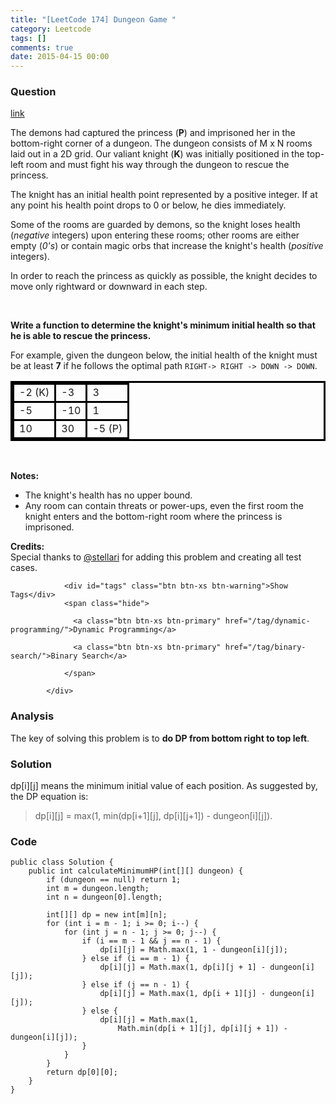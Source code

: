 ```yaml
---
title: "[LeetCode 174] Dungeon Game "
category: Leetcode
tags: []
comments: true
date: 2015-04-15 00:00
---
```



### Question

[link](https://leetcode.com/problems/dungeon-game/)

<div class="question-content">
              <p><style>
table.dungeon, .dungeon th, .dungeon td {
  border:3px solid black;
}

 .dungeon th, .dungeon td {
    text-align: center;
    height: 70px;
    width: 70px;
}
</style>

</p><p>The demons had captured the princess (<b>P</b>) and imprisoned her in the bottom-right corner of a dungeon. The dungeon consists of M x N rooms laid out in a 2D grid. Our valiant knight (<b>K</b>) was initially positioned in the top-left room and must fight his way through the dungeon to rescue the princess. </p>
<p>The knight has an initial health point represented by a positive integer. If at any point his health point drops to 0 or below, he dies immediately. </p>
<p>Some of the rooms are guarded by demons, so the knight loses health (<i>negative</i> integers) upon entering these rooms;
other rooms are either empty (<i>0's</i>) or contain magic orbs that increase the knight's health (<i>positive</i> integers).</p>
<p>In order to reach the princess as quickly as possible, the knight decides to move only rightward or downward in each step. </p>

<br>
<p><b>Write a function to determine the knight's minimum initial health so that he is able to rescue the princess.</b></p>
<p>For example, given the dungeon below, the initial health of the knight must be at least <b>7</b> if he follows the optimal path <code>RIGHT-&gt; RIGHT -&gt; DOWN -&gt; DOWN</code>.</p>

<table class="dungeon">
<tbody><tr>
<td>-2 (K)</td>
<td>-3</td>
<td>3</td>
</tr>
<tr>
<td>-5</td>
<td>-10</td>
<td>1</td>
</tr>
<tr>
<td>10</td>
<td>30</td>
<td>-5 (P)</td>
</tr>
</tbody></table>
<!---2K   -3  3
-5   -10   1
10 30   5P-->

<br>
<p><b>Notes:</b>
</p><ul>
<li>The knight's health has no upper bound.</li>
<li>Any room can contain threats or power-ups, even the first room the knight enters and the bottom-right room where the princess is imprisoned.  </li>
</ul>
<p></p>

<p><b>Credits:</b><br>Special thanks to <a href="https://oj.leetcode.com/discuss/user/stellari">@stellari</a> for adding this problem and creating all test cases.</p><p></p>

                <div id="tags" class="btn btn-xs btn-warning">Show Tags</div>
                <span class="hide">

                  <a class="btn btn-xs btn-primary" href="/tag/dynamic-programming/">Dynamic Programming</a>

                  <a class="btn btn-xs btn-primary" href="/tag/binary-search/">Binary Search</a>

                </span>

            </div>

### Analysis

The key of solving this problem is to __do DP from bottom right to top left__.

### Solution

dp[i][j] means the minimum initial value of each position. As suggested by[](http://www.cnblogs.com/grandyang/p/4233035.html), the DP equation is:

> dp[i][j] = max(1, min(dp[i+1][j], dp[i][j+1]) - dungeon[i][j]).

### Code

    public class Solution {
        public int calculateMinimumHP(int[][] dungeon) {
            if (dungeon == null) return 1;
            int m = dungeon.length;
            int n = dungeon[0].length;

            int[][] dp = new int[m][n];
            for (int i = m - 1; i >= 0; i--) {
                for (int j = n - 1; j >= 0; j--) {
                    if (i == m - 1 && j == n - 1) {
                        dp[i][j] = Math.max(1, 1 - dungeon[i][j]);
                    } else if (i == m - 1) {
                        dp[i][j] = Math.max(1, dp[i][j + 1] - dungeon[i][j]);
                    } else if (j == n - 1) {
                        dp[i][j] = Math.max(1, dp[i + 1][j] - dungeon[i][j]);
                    } else {
                        dp[i][j] = Math.max(1,
                            Math.min(dp[i + 1][j], dp[i][j + 1]) - dungeon[i][j]);
                    }
                }
            }
            return dp[0][0];
        }
    }
